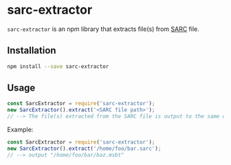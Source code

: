 # sarc-extractor
`sarc-extractor` is an npm library that extracts file(s) from [SARC](http://mk8.tockdom.com/wiki/SARC_(File_Format)) file.

## Installation
``` sh
npm install --save sarc-extractor
```
## Usage
``` js
const SarcExtractor = require('sarc-extractor');
new SarcExtractor().extract('<SARC file path>');
// --> The file(s) extracted from the SARC file is output to the same directory as the SARC file.
```

Example:
``` js
const SarcExtractor = require('sarc-extractor');
new SarcExtractor().extract('/home/foo/bar.sarc');
// --> output "/home/foo/bar/baz.msbt"
```
